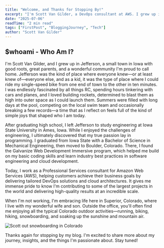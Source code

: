 ```yaml
---
title: "Welcome, and Thanks for Stopping By!"
excerpt: "I'm Scott Van Gilder, a DevOps consultant at AWS. I grew up in small-town Iowa, studied engineering at Iowa State, and discovered my passion for coding. Now I live in Superior, Colorado, with my wife and son, enjoying running, biking, hiking, and snowboarding. This blog shares my journey, tech insights, and life out west. Thanks for reading!"
date: "2025-07-06"
readTime: "2 min read"
tags: ["FirstPost", "BloggingJourney", "Tech"]
author: "Scott Van Gilder"
---
```


## $whoami - Who Am I?

I'm Scott Van Gilder, and I grew up in Jefferson, a small town in Iowa with good roots, great parents, and a wonderful community I'm proud to call home. Jefferson was the kind of place where everyone knew—or at least knew of—everyone else, and as a kid, it was the type of place where I could ride my single-speed bike from one end of town to the other in ten minutes. I was endlessly fascinated by all things RC, spending hours tinkering with cars and planes, and I loved building rockets, determined to blast them as high into outer space as I could launch them. Summers were filled with long days at the pool, competing on the local swim team and occasionally breaking a few records—a time that as I reflect on feels full of the kind of simple joys that shaped who I am today.

After graduating high school, I left Jefferson to study engineering at Iowa State University in Ames, Iowa. While I enjoyed the challenges of engineering, I ultimately discovered that my true passion lay in programming. I graduated from Iowa State with a Bachelor of Science in Mechanical Engineering, then moved to Boulder, Colorado. There, I found the Galvanize Web Development Immersive program, which helped me build on my basic coding skills and learn industry best practices in software engineering and cloud development.

Today, I work as a Professional Services consultant for Amazon Web Services (AWS), helping customers achieve their business goals by delivering tailored DevOps solutions and cloud architectures. It gives me immense pride to know I'm contributing to some of the largest projects in the world and delivering high-quality results at an incredible scale.

When I'm not working, I'm embracing life here in Superior, Colorado, where I live with my wonderful wife and son. Outside the office, you'll often find me enjoying all the typical Colorado outdoor activities—running, biking, hiking, snowboarding, and soaking up the sunshine and mountain air.

![Scott out snowboarding in Colorado](/images/blog/snowboarding.jpeg)

Thanks again for stopping by my blog. I'm excited to share more about my journey, insights, and the things I'm passionate about. Stay tuned!
